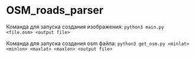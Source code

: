 # OSM_roads_parser

Команда для запуска создания изображения:
`python3 main.py <file.osm> <output file>`

Команда для запуска создания osm файла:
`python3 get_osm.py <minlat> <minlon> <maxlat> <maxlon> <output file>`